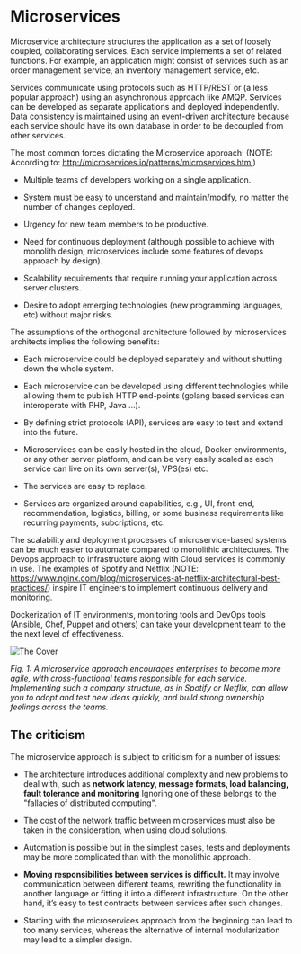
# Microservices

Microservice architecture structures the application as a set of loosely coupled, collaborating services. Each service implements a set of related functions. For example, an application might consist of services such as an order management service, an inventory management service, etc.

Services communicate using protocols such as HTTP/REST or (a less popular approach) using an asynchronous approach like AMQP. Services can be developed as separate applications and deployed independently. Data consistency is maintained using an event-driven architecture because each service should have its own database in order to be decoupled from other services. 

The most common forces dictating the Microservice approach: (NOTE:  According to: http://microservices.io/patterns/microservices.html)

* Multiple teams of developers working on a single application.

* System must be easy to understand and maintain/modify, no matter the number of changes deployed.

* Urgency for new team members to be productive.

* Need for continuous deployment (although possible to achieve with monolith design, microservices include some features of devops approach by design).

* Scalability requirements that require running your application across server clusters.

* Desire to adopt emerging technologies (new programming languages, etc) without major risks.

The assumptions of the orthogonal architecture followed by microservices architects implies the following benefits:

* Each microservice could be deployed separately and without shutting down the whole system.

* Each microservice can be developed using different technologies while allowing them to publish HTTP end-points (golang based services can interoperate with PHP, Java …).

* By defining strict protocols (API), services are easy to test and extend into the future.

* Microservices can be easily hosted in the cloud, Docker environments, or any other server platform, and can be very easily scaled as each service can live on its own server(s), VPS(es) etc.

* The services are easy to replace.

* Services are organized around capabilities, e.g., UI, front-end, recommendation, logistics, billing, or some business requirements like recurring payments, subcriptions, etc.

The scalability and deployment processes of microservice-based systems can be much easier to automate compared to monolithic architectures. The Devops approach to infrastructure along with Cloud services is commonly in use. The examples of Spotify and Netflix (NOTE:  https://www.nginx.com/blog/microservices-at-netflix-architectural-best-practices/) inspire IT engineers to implement continuous delivery and monitoring.

Dockerization of IT environments, monitoring tools and DevOps tools (Ansible, Chef, Puppet and others) can take your development team to the the next level of effectiveness.

![The Cover](/gfx/image_1.jpg)

*Fig. 1: A microservice approach encourages enterprises to become more agile, with cross-functional teams responsible for each service. Implementing such a company structure, as in Spotify or Netflix, can allow you to adopt and test new ideas quickly, and build strong ownership feelings across the teams.*

## The criticism

The microservice approach is subject to criticism for a number of issues:

* The architecture introduces additional complexity and new problems to deal with, such as **network latency, message formats, load balancing, fault tolerance and monitoring** Ignoring one of these belongs to the "fallacies of distributed computing".

* The cost of the network traffic between microservices must also be taken in the consideration, when using cloud solutions.

* Automation is possible but in the simplest cases, tests and deployments may be more complicated than with the monolithic approach.

* **Moving responsibilities between services is difficult.** It may involve communication between different teams, rewriting the functionality in another language or fitting it into a different infrastructure. On the other hand, it’s easy to test contracts between services after such changes.

* Starting with the microservices approach from the beginning can lead to too many services, whereas the alternative of internal modularization may lead to a simpler design.
